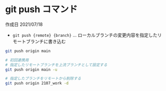 # git push コマンド

作成日 2021/07/18

- `git push {remote} {branch}` ... ローカルブランチの変更内容を指定したリモートブランチに書き込む

```bash
git push origin main

# 初回連携用
# 指定したリモートブランチを上流ブランチとして設定する
git push origin main -u

# 指定したブランチをリモートから削除する
git push origin 2107_work -d
```
